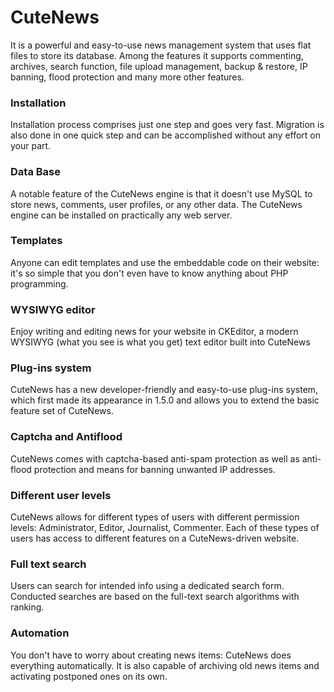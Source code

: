 <h1>CuteNews</h1> 
It is a powerful and easy-to-use news management system that uses flat files to store its database. 
Among the features it supports commenting, archives, search function, file upload management, backup & restore, IP banning, flood protection and many more other features.
<h3>Installation</h3>
Installation process comprises just one step and goes very fast. Migration is also done in one quick step and can be accomplished without any effort on your part. 

<h3>Data Base</h3>
A notable feature of the CuteNews engine is that it doesn't use MySQL to store news, comments, user profiles, or any other data. The CuteNews engine can be installed on practically any web server.

<h3>Templates</h3>
Anyone can edit templates and use the embeddable code on their website: it's so simple that you don't even have to know anything about PHP programming.

<h3>WYSIWYG editor</h3>
Enjoy writing and editing news for your website in CKEditor, a modern WYSIWYG (what you see is what you get) text editor built into CuteNews

<h3>Plug-ins system</h3>
CuteNews has a new developer-friendly and easy-to-use plug-ins system, which first made its appearance in 1.5.0 and allows you to extend the basic feature set of CuteNews.

<h3>Captcha and Antiflood</h3>
CuteNews comes with captcha-based anti-spam protection as well as anti-flood protection and means for banning unwanted IP addresses.

<h3>Different user levels</h3>
CuteNews allows for different types of users with different permission levels: Administrator, Editor, Journalist, Commenter. 
Each of these types of users has access to different features on a CuteNews-driven website. 

<h3>Full text search</h3>
Users can search for intended info using a dedicated search form. Conducted searches are based on the full-text search algorithms with ranking.

<h3>Automation</h3>
You don't have to worry about creating news items: CuteNews does everything automatically. It is also capable of archiving old news items and activating postponed ones on its own.